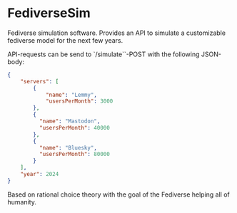 # FediverseSim

Fediverse simulation software.
Provides an API to simulate a customizable fediverse model for the next few years.

API-requests can be send to `/simulate``-POST with the following JSON-body:

```json
{
    "servers": [
        {
            "name": "Lemmy",
            "usersPerMonth": 3000
        },
        {
          "name": "Mastodon",
          "usersPerMonth": 40000
        },
        {
          "name": "Bluesky",
          "usersPerMonth": 80000
        }
    ],
    "year": 2024
}
```

Based on rational choice theory with the goal of the Fediverse helping all of humanity.
